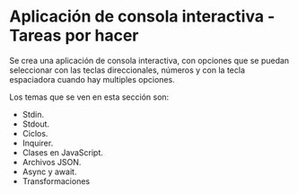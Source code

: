 # Aplicación de consola interactiva - Tareas por hacer

Se crea una aplicación de consola interactiva, con opciones que se puedan seleccionar con las teclas direccionales, números y con la tecla espaciadora cuando hay multiples opciones.

Los temas que se ven en esta sección son: 

- Stdin.
- Stdout.
- Ciclos.
- Inquirer.
- Clases en JavaScript.
- Archivos JSON.
- Async y await.
- Transformaciones